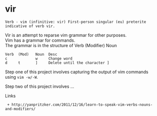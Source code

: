 vir
===

    Verb - vim (infinitive: vir) First-person singular (eu) preterite indicative of verb vir.

Vir is an attempt to reparse vim grammar for other purposes.  
Vim has a grammar for commands.  
The grammar is in the structure of Verb (Modifier) Noun

    Verb  (Mod)   Noun  Desc
    c             w     Change word
    d     t       ]     Delete until the character ]
    
    
Step one of this project involves capturing the output of vim commands using ```vim -w/-W```.

Step two of this project involves ...


Links
~~~~~
 + http://yanpritzker.com/2011/12/16/learn-to-speak-vim-verbs-nouns-and-modifiers/